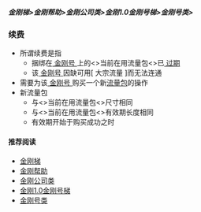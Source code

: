 ##### 金刚梯>金刚帮助>金刚公司类>金刚1.0金刚号梯>金刚号类>
### 续费
- 所谓续费是指
  - 捆绑在[ 金刚号 ]()上的<>当前在用流量包<>已[ 过期 ]()
  - 该[ 金刚号 ]()因缺可用[ 大宗流量 ]而无法连通
- 需要为该[ 金刚号 ]()购买一个新[流量包]()的操作
- 新流量包
  - 与<>当前在用流量包<>尺寸相同
  - 与<>当前在用流量包<>有效期长度相同
  - 有效期开始于购买成功之时

#### 推荐阅读

- [金刚梯](https://github.com/a2zitpro/web/blob/master/dlb.md)
- [金刚帮助](https://github.com/a2zitpro/web/blob/master/list_helpkkvpn.md)
- [金刚公司类](https://github.com/a2zitpro/web/blob/master/list_a2zitpro.md)
- [金刚1.0金刚号梯](https://github.com/a2zitpro/web/blob/master/list_helpkkvpn1.0.md)
- [金刚号类](https://github.com/a2zitpro/web/blob/master/list_kkid.md)
